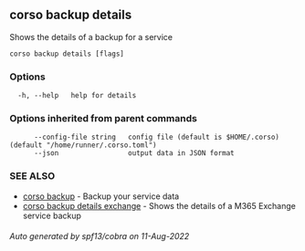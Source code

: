 ## corso backup details

Shows the details of a backup for a service

```
corso backup details [flags]
```

### Options

```
  -h, --help   help for details
```

### Options inherited from parent commands

```
      --config-file string   config file (default is $HOME/.corso) (default "/home/runner/.corso.toml")
      --json                 output data in JSON format
```

### SEE ALSO

* [corso backup](corso_backup.md)	 - Backup your service data
* [corso backup details exchange](corso_backup_details_exchange.md)	 - Shows the details of a M365 Exchange service backup

###### Auto generated by spf13/cobra on 11-Aug-2022
